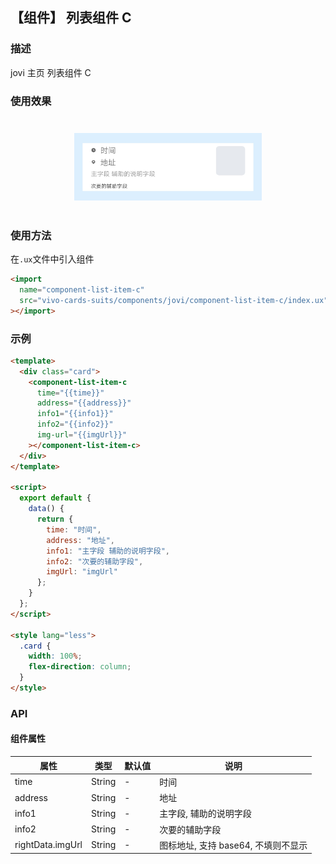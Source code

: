## 【组件】 列表组件 C

### 描述

jovi 主页 列表组件 C

### 使用效果

<div style="text-align: center;margin: 40px;">
  <img src="../../assets/jovi-list-item-c.jpg" style="width:300px" alt="jovi-list-item-c"/>
</div>

### 使用方法

在`.ux`文件中引入组件

```html
<import
  name="component-list-item-c"
  src="vivo-cards-suits/components/jovi/component-list-item-c/index.ux"
></import>
```

### 示例

```html
<template>
  <div class="card">
    <component-list-item-c
      time="{{time}}"
      address="{{address}}"
      info1="{{info1}}"
      info2="{{info2}}"
      img-url="{{imgUrl}}"
    ></component-list-item-c>
  </div>
</template>

<script>
  export default {
    data() {
      return {
        time: "时间",
        address: "地址",
        info1: "主字段 辅助的说明字段",
        info2: "次要的辅助字段",
        imgUrl: "imgUrl"
      };
    }
  };
</script>

<style lang="less">
  .card {
    width: 100%;
    flex-direction: column;
  }
</style>
```

### API

#### 组件属性

| 属性             | 类型   | 默认值 | 说明                                |
| ---------------- | ------ | ------ | ----------------------------------- |
| time             | String | -      | 时间                                |
| address          | String | -      | 地址                                |
| info1            | String | -      | 主字段, 辅助的说明字段              |
| info2            | String | -      | 次要的辅助字段                      |
| rightData.imgUrl | String | -      | 图标地址, 支持 base64, 不填则不显示 |
